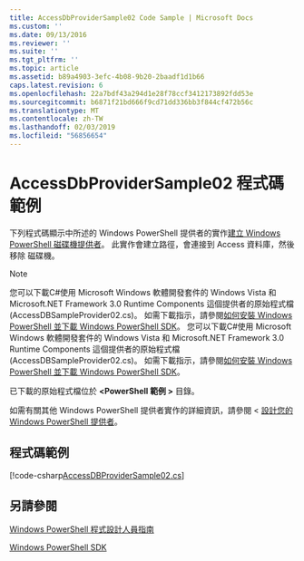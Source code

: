 ```yaml
---
title: AccessDbProviderSample02 Code Sample | Microsoft Docs
ms.custom: ''
ms.date: 09/13/2016
ms.reviewer: ''
ms.suite: ''
ms.tgt_pltfrm: ''
ms.topic: article
ms.assetid: b89a4903-3efc-4b08-9b20-2baadf1d1b66
caps.latest.revision: 6
ms.openlocfilehash: 22a7bdf43a294d1e28f78ccf3412173892fdd53e
ms.sourcegitcommit: b6871f21bd666f9cd71dd336bb3f844cf472b56c
ms.translationtype: MT
ms.contentlocale: zh-TW
ms.lasthandoff: 02/03/2019
ms.locfileid: "56856654"
---
```

# <a name="accessdbprovidersample02-code-sample"></a>AccessDbProviderSample02 程式碼範例

下列程式碼顯示中所述的 Windows PowerShell 提供者的實作[建立 Windows PowerShell 磁碟機提供者](./creating-a-windows-powershell-drive-provider.md)。 此實作會建立路徑，會連接到 Access 資料庫，然後移除 磁碟機。

> [!NOTE]
> 您可以下載C#使用 Microsoft Windows 軟體開發套件的 Windows Vista 和 Microsoft.NET Framework 3.0 Runtime Components 這個提供者的原始程式檔 (AccessDBSampleProvider02.cs)。 如需下載指示，請參閱[如何安裝 Windows PowerShell 並下載 Windows PowerShell SDK](/powershell/developer/installing-the-windows-powershell-sdk)。
> 您可以下載C#使用 Microsoft Windows 軟體開發套件的 Windows Vista 和 Microsoft.NET Framework 3.0 Runtime Components 這個提供者的原始程式檔 (AccessDBSampleProvider02.cs)。 如需下載指示，請參閱[如何安裝 Windows PowerShell 並下載 Windows PowerShell SDK](/powershell/developer/installing-the-windows-powershell-sdk)。
>
> 已下載的原始程式檔位於 **\<PowerShell 範例 >** 目錄。
>
> 如需有關其他 Windows PowerShell 提供者實作的詳細資訊，請參閱 <<c0> [ 設計您的 Windows PowerShell 提供者](./designing-your-windows-powershell-provider.md)。

## <a name="code-sample"></a>程式碼範例

[!code-csharp[AccessDBProviderSample02.cs](../../powershell-sdk-samples/SDK-2.0/csharp/AccessDBProviderSample02/AccessDBProviderSample02.cs#L11-L154 "AccessDBProviderSample02.cs")]


## <a name="see-also"></a>另請參閱

[Windows PowerShell 程式設計人員指南](./windows-powershell-programmer-s-guide.md)

[Windows PowerShell SDK](../windows-powershell-reference.md)